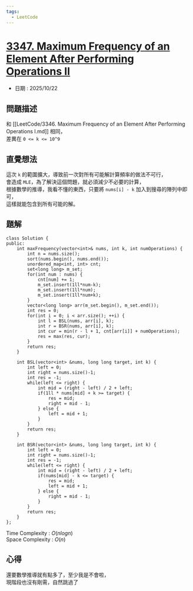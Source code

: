 ```yaml
---
tags:
  - LeetCode
---
```


# [3347. Maximum Frequency of an Element After Performing Operations II](https://leetcode.com/problems/maximum-frequency-of-an-element-after-performing-operations-ii/description/)  

+ 日期 : 2025/10/22  

## 問題描述  

和 [[LeetCode/3346. Maximum Frequency of an Element After Performing Operations I.md]] 相同，  
差異在 `0 <= k <= 10^9`  

## 直覺想法  

這次 `k` 的範圍擴大，導致前一次對所有可能解計算頻率的做法不可行，  
會造成 `MLE`，為了解決這個問題，就必須減少不必要的計算，  
根據數學的推導，我看不懂的東西，只要將 `nums[i] - k` 加入到搜尋的陣列中即可，  
這樣就能包含到所有可能的解。  

## 題解  

```cpp=
class Solution {
public:
    int maxFrequency(vector<int>& nums, int k, int numOperations) {
        int n = nums.size();
        sort(nums.begin(), nums.end());
        unordered_map<int, int> cnt;
        set<long long> m_set;
        for(int num : nums) {
            cnt[num] += 1;
            m_set.insert(1ll*num-k);
            m_set.insert(1ll*num);
            m_set.insert(1ll*num+k);
        }
        vector<long long> arr(m_set.begin(), m_set.end());
        int res = 0;
        for(int i = 0; i < arr.size(); ++i) {
            int l = BSL(nums, arr[i], k);
            int r = BSR(nums, arr[i], k);
            int cur = min(r - l + 1, cnt[arr[i]] + numOperations);
            res = max(res, cur);
        }
        return res;
    }
    
    int BSL(vector<int> &nums, long long target, int k) {
        int left = 0;
        int right = nums.size()-1;
        int res = -1;
        while(left <= right) {
            int mid = (right - left) / 2 + left;
            if(1ll * nums[mid] + k >= target) {
                res = mid;
                right = mid - 1;
            } else {
                left = mid + 1;
            }
        }
        return res;
    }

    int BSR(vector<int> &nums, long long target, int k) {
        int left = 0;
        int right = nums.size()-1;
        int res = -1;
        while(left <= right) {
            int mid = (right - left) / 2 + left;
            if(nums[mid] - k <= target) {
                res = mid;
                left = mid + 1;
            } else {
                right = mid - 1;
            }
        }
        return res;
    }
};
```

Time Complexity : $O(nlogn)$  
Space Complexity : $O(n)$  

## 心得  

還要數學推導就有點多了，至少我是不會啦，  
現階段也沒有剛需，自然跳過了  
